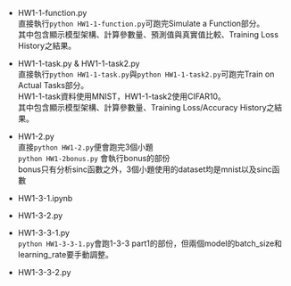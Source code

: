 - HW1-1-function.py  
直接執行```python HW1-1-function.py```可跑完Simulate a Function部分。  
其中包含顯示模型架構、計算參數量、預測值與真實值比較、Training Loss History之結果。  
- HW1-1-task.py & HW1-1-task2.py  
直接執行```python HW1-1-task.py```與```python HW1-1-task2.py```可跑完Train on Actual Tasks部分。  
HW1-1-task資料使用MNIST，HW1-1-task2使用CIFAR10。  
其中包含顯示模型架構、計算參數量、Training Loss/Accuracy History之結果。  

- HW1-2.py  
直接```python HW1-2.py```便會跑完3個小題  
```python HW1-2bonus.py``` 會執行bonus的部份  
bonus只有分析sinc函數之外，3個小題使用的dataset均是mnist以及sinc函數

- HW1-3-1.ipynb
- HW1-3-2.py
- HW1-3-3-1.py  
```python HW1-3-3-1.py```會跑1-3-3 part1的部份，但兩個model的batch_size和learning_rate要手動調整。

- HW1-3-3-2.py

